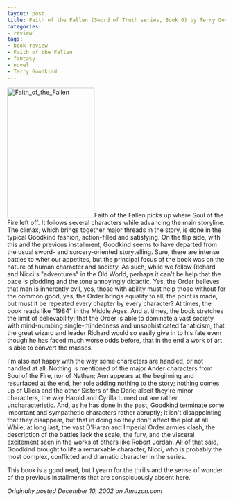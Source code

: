 ```yaml
---
layout: post
title: Faith of the Fallen (Sword of Truth series, Book 6) by Terry Goodkind
categories:
- review
tags:
- book review
- Faith of the Fallen
- fantasy
- novel
- Terry Goodkind
---
```

<img title="Faith_of_the_Fallen" src="http://www.yentran.org/blog/wp-content/uploads/2011/09/Faith_of_the_Fallen-201x300.jpg" width="201" height="300" />Faith of the Fallen picks up where Soul of the Fire left off. It follows several characters while advancing the main storyline. The climax, which brings together major threads in the story, is done in the typical Goodkind fashion, action-filled and satisfying. On the flip side, with this and the previous installment, Goodkind seems to have departed from the usual sword- and sorcery-oriented storytelling. Sure, there are intense battles to whet our appetites, but the principal focus of the book was on the nature of human character and society. As such, while we follow Richard and Nicci's "adventures" in the Old World, perhaps it can't be help that the pace is plodding and the tone annoyingly didactic. Yes, the Order believes that man is inherently evil, yes, those with ability must help those without for the common good, yes, the Order brings equality to all; the point is made, but must it be repeated every chapter by every character? At times, the book reads like "1984" in the Middle Ages. And at times, the book stretches the limit of believability: that the Order is able to dominate a vast society with mind-numbing single-mindedness and unsophisticated fanaticism, that the great wizard and leader Richard would so easily give in to his fate even though he has faced much worse odds before, that in the end a work of art is able to convert the masses.

I'm also not happy with the way some characters are handled, or not handled at all. Nothing is mentioned of the major Ander characters from Soul of the Fire, nor of Nathan; Ann appears at the beginning and resurfaced at the end, her role adding nothing to the story; nothing comes up of Ulicia and the other Sisters of the Dark; albeit they're minor characters, the way Harold and Cyrilla turned out are rather uncharacteristic. And, as he has done in the past, Goodkind terminate some important and sympathetic characters rather abruptly; it isn't disappointing that they disappear, but that in doing so they don't affect the plot at all. While, at long last, the vast D'Haran and Imperial Order armies clash, the description of the battles lack the scale, the fury, and the visceral excitement seen in the works of others like Robert Jordan. All of that said, Goodkind brought to life a remarkable character, Nicci, who is probably the most complex, conflicted and dramatic character in the series.

This book is a good read, but I yearn for the thrills and the sense of wonder of the previous installments that are conspicuously absent here.

*Originally posted December 10, 2002 on Amazon.com*
